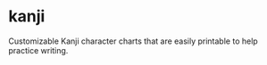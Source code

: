 kanji
=====

Customizable Kanji character charts that are easily printable to help practice writing.

